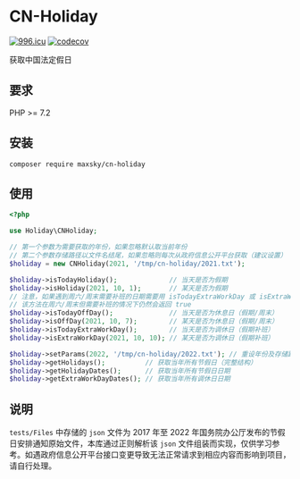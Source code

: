 # CN-Holiday

[![996.icu](https://img.shields.io/badge/link-996.icu-red.svg)](https://996.icu)
[![codecov](https://codecov.io/github/maxsky/cn-holiday/branch/master/graph/badge.svg?token=NIaazhukTp)](https://codecov.io/github/maxsky/cn-holiday)

获取中国法定假日



## 要求

PHP >= 7.2



## 安装

```shell
composer require maxsky/cn-holiday
```



## 使用

```php
<?php

use Holiday\CNHoliday;

// 第一个参数为需要获取的年份，如果忽略默认取当前年份
// 第二个参数存储路径以文件名结尾，如果忽略则每次从政府信息公开平台获取（建议设置）
$holiday = new CNHoliday(2021, '/tmp/cn-holiday/2021.txt');

$holiday->isTodayHoliday();             // 当天是否为假期
$holiday->isHoliday(2021, 10, 1);       // 某天是否为假期
// 注意，如果遇到周六/周末需要补班的日期需要用 isTodayExtraWorkDay 或 isExtraWorkDay 验证，
// 该方法在周六/周末但需要补班的情况下仍然会返回 true
$holiday->isTodayOffDay();              // 当天是否为休息日（假期/周末）
$holiday->isOffDay(2021, 10, 7);        // 某天是否为休息日（假期/周末）
$holiday->isTodayExtraWorkDay();        // 当天是否为调休日（假期补班）
$holiday->isExtraWorkDay(2021, 10, 10); // 某天是否为调休日（假期补班）

$holiday->setParams(2022, '/tmp/cn-holiday/2022.txt'); // 重设年份及存储路径
$holiday->getHolidays();          // 获取当年所有节假日（完整结构）
$holiday->getHolidayDates();      // 获取当年所有节假日日期
$holiday->getExtraWorkDayDates(); // 获取当年所有调休日日期
```



## 说明

`tests/Files` 中存储的 `json` 文件为 2017 年至 2022 年国务院办公厅发布的节假日安排通知原始文件，本库通过正则解析该 `json` 文件组装而实现，仅供学习参考。如遇政府信息公开平台接口变更导致无法正常请求到相应内容而影响到项目，请自行处理。
